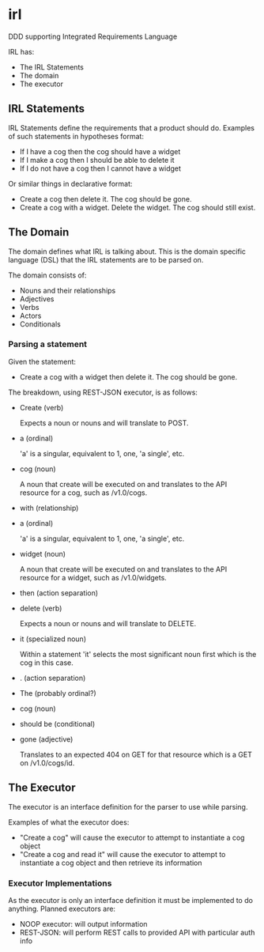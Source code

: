# irl #

DDD supporting Integrated Requirements Language

IRL has:

* The IRL Statements
* The domain
* The executor

## IRL Statements ##

IRL Statements define the requirements that a product should do. Examples of
such statements in hypotheses format:

* If I have a cog then the cog should have a widget
* If I make a cog then I should be able to delete it
* If I do not have a cog then I cannot have a widget

Or similar things in declarative format:

* Create a cog then delete it. The cog should be gone.
* Create a cog with a widget. Delete the widget. The cog should still exist.

## The Domain ##

The domain defines what IRL is talking about. This is the domain specific 
language (DSL) that the IRL statements are to be parsed on.

The domain consists of:

* Nouns and their relationships
* Adjectives
* Verbs
* Actors
* Conditionals

### Parsing a statement ###

Given the statement:

* Create a cog with a widget then delete it. The cog should be gone.

The breakdown, using REST-JSON executor, is as follows:

* Create (verb)
  
  Expects a noun or nouns and will translate to POST.

* a (ordinal)
  
  'a' is a singular, equivalent to 1, one, 'a single', etc.

* cog (noun)

  A noun that create will be executed on and translates to the API resource for
  a cog, such as /v1.0/cogs.

* with (relationship)
* a (ordinal)
  
  'a' is a singular, equivalent to 1, one, 'a single', etc.

* widget (noun)

  A noun that create will be executed on and translates to the API resource for
  a widget, such as /v1.0/widgets.

* then (action separation)
* delete (verb)
  
  Expects a noun or nouns and will translate to DELETE.

* it (specialized noun)
  
  Within a statement 'it' selects the most significant noun first which is the
  cog in this case.

* . (action separation)
* The (probably ordinal?)
* cog (noun)
* should be (conditional)
* gone (adjective)
  
  Translates to an expected 404 on GET for that resource which is a GET on
  /v1.0/cogs/id.

## The Executor ##

The executor is an interface definition for the parser to use while parsing.

Examples of what the executor does:

* "Create a cog" will cause the executor to attempt to instantiate a cog
  object
* "Create a cog and read it" will cause the executor to attempt to instantiate
  a cog object and then retrieve its information

### Executor Implementations ###

As the executor is only an interface definition it must be implemented to do
anything. Planned executors are:

* NOOP executor: will output information
* REST-JSON: will perform REST calls to provided API with particular auth info

